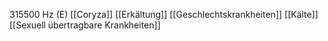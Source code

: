 315500 Hz (E)
[[Coryza]]
[[Erkältung]]
[[Geschlechtskrankheiten]]
[[Kälte]]
[[Sexuell übertragbare Krankheiten]]